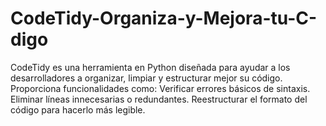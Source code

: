 # CodeTidy-Organiza-y-Mejora-tu-C-digo
CodeTidy es una herramienta en Python diseñada para ayudar a los desarrolladores a organizar, limpiar y estructurar mejor su código. Proporciona funcionalidades como:  Verificar errores básicos de sintaxis. Eliminar líneas innecesarias o redundantes. Reestructurar el formato del código para hacerlo más legible. 

